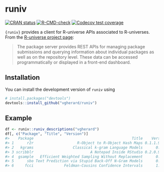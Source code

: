 
<!-- README.md is generated from README.Rmd. Please edit that file -->

# runiv

<!-- badges: start -->

[![CRAN
status](https://www.r-pkg.org/badges/version/runiv)](https://CRAN.R-project.org/package=runiv)
[![R-CMD-check](https://github.com/vgherard/runiv/workflows/R-CMD-check/badge.svg)](https://github.com/vgherard/runiv/actions)
[![Codecov test
coverage](https://codecov.io/gh/vgherard/runiv/branch/master/graph/badge.svg)](https://codecov.io/gh/vgherard/runiv?branch=master)
<!-- badges: end -->

`{runiv}` provides a client for R-universe APIs associated to
R-universes. From the [R-universe project
page](https://ropensci.org/r-universe/):

> The package server provides REST APIs for managing package submissions
> and querying information about individual packages as well as on the
> repository level. These data can be accessed programmatically or
> displayed in a front-end dashboard.

## Installation

You can install the development version of `runiv` using

``` r
# install.packages("devtools")
devtools::install_github("vgherard/runiv")
```

## Example

``` r
df <- runiv::runiv_descriptions("vgherard")
df[, c("Package", "Title", "Version")]
#>    Package                                             Title    Version
#> 1      r2r                    R-Object to R-Object Hash Maps 0.1.1.9000
#> 2   kgrams                  Classical k-gram Language Models      0.1.0
#> 3 scribblr                          A Notepad Inside RStudio 0.2.0.9000
#> 4  gsample   Efficient Weighted Sampling Without Replacement      0.1.0
#> 5      sbo Text Prediction via Stupid Back-Off N-Gram Models      0.5.0
#> 6     fcci              Feldman-Cousins Confidence Intervals      1.0.0
```
